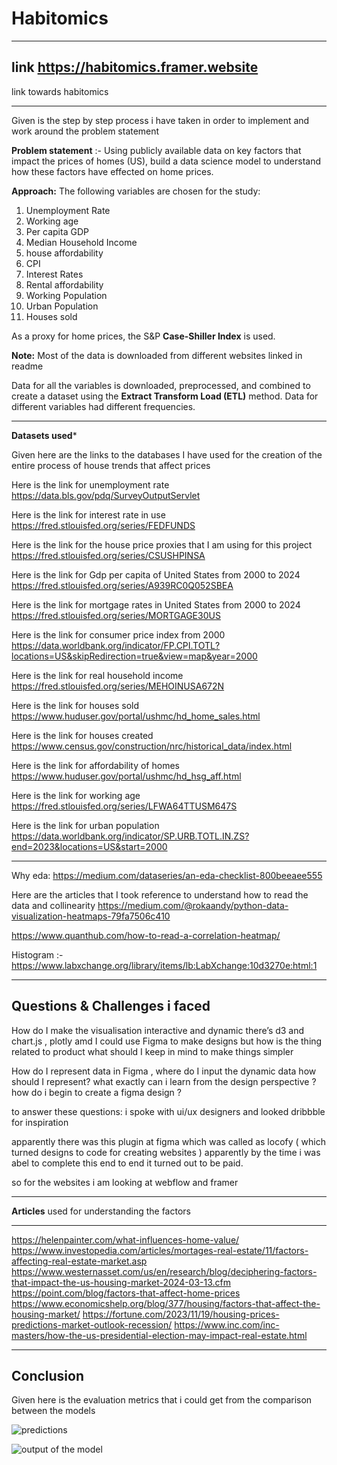 # Habitomics

-----------------------------------------------------
## link https://habitomics.framer.website

link towards habitomics 

--------------------------------------------------------

Given is the step by step process i have taken in order to implement and work around the problem statement


 **Problem statement** :- Using publicly available data on key factors that impact the prices of homes (US), build a data science model to understand how these factors have effected on home prices.

**Approach:** The following variables are chosen for the study:

1. Unemployment Rate
2. Working age
3. Per capita GDP
4. Median Household Income
5. house affordability
6. CPI
7. Interest Rates
8. Rental affordability
9. Working Population
10. Urban Population
11. Houses sold

As a proxy for home prices, the S&P **Case-Shiller Index** is used.

**Note:** Most of the data is downloaded from different websites linked in readme

Data for all the variables is downloaded, preprocessed, and combined to create a dataset using the **Extract Transform Load (ETL)** method. Data for different variables had different frequencies.

-------------------------------------------------------------------------------

**Datasets used***

Given here  are the links to the databases I have used for the creation of the entire process of house trends that affect prices

Here is the link for unemployment  rate  https://data.bls.gov/pdq/SurveyOutputServlet


Here is the link for interest rate in use https://fred.stlouisfed.org/series/FEDFUNDS

Here is the link for the house price proxies that I am using for this project 
https://fred.stlouisfed.org/series/CSUSHPINSA


Here is the link for Gdp  per capita of United States from 2000 to 2024 https://fred.stlouisfed.org/series/A939RC0Q052SBEA

Here is the link for mortgage rates in United States from 2000 to 2024 https://fred.stlouisfed.org/series/MORTGAGE30US

Here is the link for  consumer price index from 2000 
https://data.worldbank.org/indicator/FP.CPI.TOTL?locations=US&skipRedirection=true&view=map&year=2000

Here is the link for real household income https://fred.stlouisfed.org/series/MEHOINUSA672N

Here is the link for houses sold https://www.huduser.gov/portal/ushmc/hd_home_sales.html

Here is the link for houses created https://www.census.gov/construction/nrc/historical_data/index.html

Here is the link for affordability of homes https://www.huduser.gov/portal/ushmc/hd_hsg_aff.html

Here is the link for working age https://fred.stlouisfed.org/series/LFWA64TTUSM647S

Here is the link for urban population https://data.worldbank.org/indicator/SP.URB.TOTL.IN.ZS?end=2023&locations=US&start=2000

---------------------------------------------------------------------------------------------------------------------------


Why eda:  https://medium.com/dataseries/an-eda-checklist-800beeaee555

Here are the articles that I took reference to  understand how to read the data and collinearity 
 https://medium.com/@rokaandy/python-data-visualization-heatmaps-79fa7506c410

https://www.quanthub.com/how-to-read-a-correlation-heatmap/

Histogram :- https://www.labxchange.org/library/items/lb:LabXchange:10d3270e:html:1

-----------------------------------------------------------------------------------------------------------------
## Questions & Challenges i faced 

How do I make the visualisation interactive and dynamic there’s d3 and chart.js , plotly amd I could use Figma to make designs but  how is the thing related to product what should I keep in mind to make things simpler

How do I represent data in Figma , where do I input the dynamic data how should I represent? what exactly can i learn from the design perspective ? how do i begin to create a figma design ? 

to answer these questions: i spoke with ui/ux designers and looked dribbble for inspiration


apparently there was this plugin at figma which was called as locofy ( which turned designs to code for creating websites ) apparently by the time i was abel to complete this end to end it turned out to be paid. 


so for the websites i am looking at webflow and framer

--------------------------------------------------------------------------------------------------------------------------

**Articles** used for understanding the factors 

------------------------------------------------------------------------------------
https://helenpainter.com/what-influences-home-value/
https://www.investopedia.com/articles/mortages-real-estate/11/factors-affecting-real-estate-market.asp
https://www.westernasset.com/us/en/research/blog/deciphering-factors-that-impact-the-us-housing-market-2024-03-13.cfm
https://point.com/blog/factors-that-affect-home-prices
https://www.economicshelp.org/blog/377/housing/factors-that-affect-the-housing-market/
https://fortune.com/2023/11/19/housing-prices-predictions-market-outlook-recession/
https://www.inc.com/inc-masters/how-the-us-presidential-election-may-impact-real-estate.html

----------------------------------------------------------------------------------------

## Conclusion


Given here is the evaluation metrics that i could get from the comparison between the models 

![predictions](https://github.com/user-attachments/assets/553cf6ca-f095-43dd-99ec-04676115c2c5)


![output of the model](https://github.com/user-attachments/assets/63230c52-b7b9-44bf-9dc1-a6e155e57ce9)
